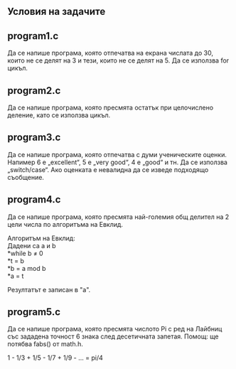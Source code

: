 
## Условия на задачите

## program1.c 

Да се напише програма, която отпечатва на екрана числата до 30, които не се делят на 3
и тези, които не се делят на 5. Да се използва for цикъл.

## program2.c 

Да се напише програма, която пресмята остатък при целочислено деление, като се използва цикъл.

## program3.c

Да се напише програма, която отпечатва с думи ученическите оценки. Напимер 6 е „еxcellent“, 5 е „very good“, 
4 е „good“ и тн. Да се използва „switch/case“. Ако оценката е невалидна да се изведе подходящо съобщение.

## program4.c

Да се напише програма, която пресмята най-големия общ делител на 2 цели числа по алгоритъма на Евклид.

Алгоритъм на Евклид: <br />
	Дадени са a и b  <br />
			*while b ≠ 0	 <br />
			*t = b 	 <br />
			*b = a mod b <br />
			*a = t <br />

Резултатът е записан в "a".

## program5.c

Да се напише програма, която пресмята числото Pi с ред на Лайбниц със зададена точност 6 знака след десетичната запетая.
Помощ: ще потябва fabs() от math.h.

1 - 1/3 + 1/5 - 1/7 + 1/9 - ... = pi/4
